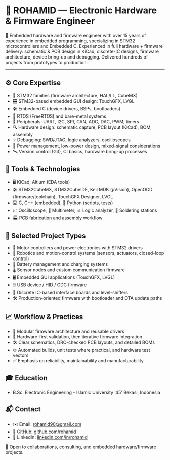 # 🦾 ROHAMID — Electronic Hardware & Firmware Engineer

🔧 Embedded hardware and firmware engineer with over 15 years of experience in embedded programming, specializing in STM32 microcontrollers and Embedded C. Experienced in full hardware + firmware delivery: schematic & PCB design in KiCad, discrete-IC designs, firmware architecture, device bring-up and debugging. Delivered hundreds of projects from prototypes to production.

---

## ⚙️ Core Expertise
- 🧰 STM32 families (firmware architecture, HAL/LL, CubeMX)
- 🎛️ STM32-based embedded GUI design: TouchGFX, LVGL
- 🛠️ Embedded C (device drivers, BSPs, bootloaders)
- 🔌 RTOS (FreeRTOS) and bare-metal systems
- 🔋 Peripherals: UART, I2C, SPI, CAN, ADC, DAC, PWM, timers
- 🔍 Hardware design: schematic capture, PCB layout (KiCad), BOM, assembly
- 💡 Debugging: SWD/JTAG, logic analyzers, oscilloscopes
- 🧪 Power management, low-power design, mixed-signal considerations
- 🛰️ Version control (Git), CI basics, hardware bring-up processes

## 🧭 Tools & Technologies
- 🖥️ KiCad, Altium (EDA tools)
- 🛠️ STM32CubeMX, STM32CubeIDE, Keil MDK (µVision), OpenOCD (firmware/toolchain), TouchGFX Designer, LVGL
- 💻 C, C++ (embedded), 🐍 Python (scripts, tests)
- 📈 Oscilloscope, 🔌 Multimeter, 📊 Logic analyzer, 🔧 Soldering stations
- 🏭 PCB fabrication and assembly workflow

## 🧩 Selected Project Types
- 🚗 Motor controllers and power electronics with STM32 drivers
- 🤖 Robotics and motion-control systems (sensors, actuators, closed-loop control)
- 🔋 Battery management and charging systems
- 🌡️ Sensor nodes and custom communication firmware
- 🖥️ Embedded GUI applications (TouchGFX, LVGL)
- 🖱️ USB device / HID / CDC firmware
- 🔀 Discrete IC-based interface boards and level-shifters
- 🛠️ Production-oriented firmware with bootloader and OTA update paths

## 📈 Workflow & Practices
- 🧱 Modular firmware architecture and reusable drivers
- 🧪 Hardware-first validation, then iterative firmware integration
- 🛠️ Clear schematics, DRC-checked PCB layouts, and detailed BOMs
- ⚙️ Automated builds, unit tests where practical, and hardware test vectors
- ✅ Emphasis on reliability, maintainability and manufacturability 

## 🎓 Education
- B.Sc. Electronic Engineering - Islamic University '45' Bekasi, Indonesia

## 📬 Contact
- ✉️ Email: <rohamid90@gmail.com>
- 🐙 GitHub: [github.com/rohamid](https://github.com/rohamid)
- 🔗 LinkedIn: [linkedin.com/in/rohamid](https://www.linkedin.com/in/rohamid-01a824283/)

🤝 Open to collaborations, consulting, and embedded hardware/firmware projects.
